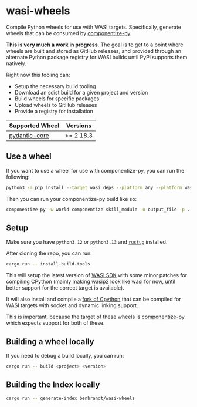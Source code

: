 # wasi-wheels

Compile Python wheels for use with WASI targets. Specifically, generate wheels that can be consumed by [componentize-py](https://github.com/bytecodealliance/componentize-py).

**This is very much a work in progress**. The goal is to get to a point where wheels are built and stored as GitHub releases, and provided through an alternate Python package registry for WASI builds until PyPi supports them natively.

Right now this tooling can:

- Setup the necessary build tooling
- Download an sdist build for a given project and version
- Build wheels for specific packages
- Upload wheels to GitHub releases
- Provide a registry for installation

| **Supported Wheel**                                      | **Versions** |
| -------------------------------------------------------- | ------------ |
| [pydantic-core](https://pypi.org/project/pydantic-core/) | >= 2.18.3    |

## Use a wheel

If you want to use a wheel for use with componentize-py, you can run the following:

```sh
python3 -m pip install --target wasi_deps --platform any --platform wasi_0_0_0_wasm32 --python-version "3.12" --only-binary :all: --index-url https://benbrandt.github.io/wasi-wheels/ --extra-index-url https://pypi.org/simple --upgrade .
```

Then you can run your componentize-py build like so:

```sh
componentize-py -w world componentize skill_module -o output_file -p . -p wasi_deps
```

## Setup

Make sure you have `python3.12` or `python3.13` and [`rustup`](https://www.rust-lang.org/learn/get-started) installed.

After cloning the repo, you can run:

```sh
cargo run -- install-build-tools
```

This will setup the latest version of [WASI SDK](https://github.com/WebAssembly/wasi-sdk) with some minor patches for compiling CPython (mainly making wasip2 look like wasi for now, until better support for the correct target is available).

It will also install and compile a [fork of Cpython](https://github.com/benbrandt/cpython/tree/3.12-wasi) that can be compiled for WASI targets with socket and dynamic linking support.

This is important, because the target of these wheels is [componentize-py](https://github.com/bytecodealliance/componentize-py) which expects support for both of these.

## Building a wheel locally

If you need to debug a build locally, you can run:

```sh
cargo run -- build <project> <version>
```

## Building the Index locally

```sh
cargo run -- generate-index benbrandt/wasi-wheels
```
